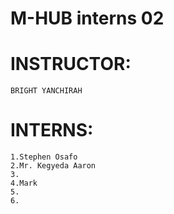 # M-HUB interns 02


# INSTRUCTOR:
    BRIGHT YANCHIRAH

# INTERNS:
    1.Stephen Osafo 
    2.Mr. Kegyeda Aaron
    3.
    4.Mark
    5.
    6.
